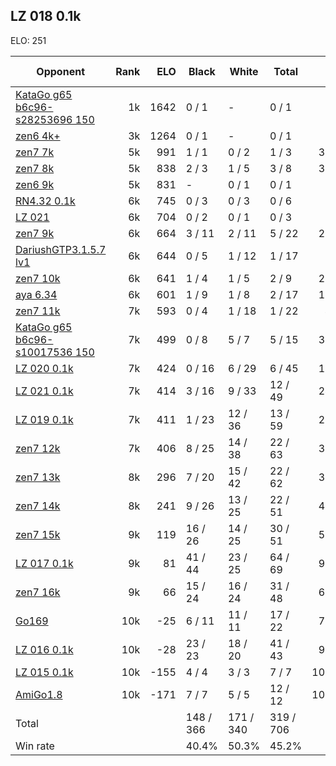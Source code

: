 ## LZ 018 0.1k ##

ELO: 251

Opponent | Rank | ELO | Black | White | Total | Win rate
---------|-----:|----:|-------|-------|-------|-------:
[KataGo g65 b6c96-s28253696 150](KataGo%20g65%20b6c96-s28253696%20150.md) | 1k | 1642 | 0 / 1 | - | 0 / 1 | 0.0%
[zen6 4k+](zen6%204k+.md) | 3k | 1264 | 0 / 1 | - | 0 / 1 | 0.0%
[zen7 7k](zen7%207k.md) | 5k | 991 | 1 / 1 | 0 / 2 | 1 / 3 | 33.3%
[zen7 8k](zen7%208k.md) | 5k | 838 | 2 / 3 | 1 / 5 | 3 / 8 | 37.5%
[zen6 9k](zen6%209k.md) | 5k | 831 | - | 0 / 1 | 0 / 1 | 0.0%
[RN4.32 0.1k](RN4.32%200.1k.md) | 6k | 745 | 0 / 3 | 0 / 3 | 0 / 6 | 0.0%
[LZ 021](LZ%20021.md) | 6k | 704 | 0 / 2 | 0 / 1 | 0 / 3 | 0.0%
[zen7 9k](zen7%209k.md) | 6k | 664 | 3 / 11 | 2 / 11 | 5 / 22 | 22.7%
[DariushGTP3.1.5.7 lv1](DariushGTP3.1.5.7%20lv1.md) | 6k | 644 | 0 / 5 | 1 / 12 | 1 / 17 | 5.9%
[zen7 10k](zen7%2010k.md) | 6k | 641 | 1 / 4 | 1 / 5 | 2 / 9 | 22.2%
[aya 6.34](aya%206.34.md) | 6k | 601 | 1 / 9 | 1 / 8 | 2 / 17 | 11.8%
[zen7 11k](zen7%2011k.md) | 7k | 593 | 0 / 4 | 1 / 18 | 1 / 22 | 4.5%
[KataGo g65 b6c96-s10017536 150](KataGo%20g65%20b6c96-s10017536%20150.md) | 7k | 499 | 0 / 8 | 5 / 7 | 5 / 15 | 33.3%
[LZ 020 0.1k](LZ%20020%200.1k.md) | 7k | 424 | 0 / 16 | 6 / 29 | 6 / 45 | 13.3%
[LZ 021 0.1k](LZ%20021%200.1k.md) | 7k | 414 | 3 / 16 | 9 / 33 | 12 / 49 | 24.5%
[LZ 019 0.1k](LZ%20019%200.1k.md) | 7k | 411 | 1 / 23 | 12 / 36 | 13 / 59 | 22.0%
[zen7 12k](zen7%2012k.md) | 7k | 406 | 8 / 25 | 14 / 38 | 22 / 63 | 34.9%
[zen7 13k](zen7%2013k.md) | 8k | 296 | 7 / 20 | 15 / 42 | 22 / 62 | 35.5%
[zen7 14k](zen7%2014k.md) | 8k | 241 | 9 / 26 | 13 / 25 | 22 / 51 | 43.1%
[zen7 15k](zen7%2015k.md) | 9k | 119 | 16 / 26 | 14 / 25 | 30 / 51 | 58.8%
[LZ 017 0.1k](LZ%20017%200.1k.md) | 9k | 81 | 41 / 44 | 23 / 25 | 64 / 69 | 92.8%
[zen7 16k](zen7%2016k.md) | 9k | 66 | 15 / 24 | 16 / 24 | 31 / 48 | 64.6%
[Go169](Go169.md) | 10k | -25 | 6 / 11 | 11 / 11 | 17 / 22 | 77.3%
[LZ 016 0.1k](LZ%20016%200.1k.md) | 10k | -28 | 23 / 23 | 18 / 20 | 41 / 43 | 95.3%
[LZ 015 0.1k](LZ%20015%200.1k.md) | 10k | -155 | 4 / 4 | 3 / 3 | 7 / 7 | 100.0%
[AmiGo1.8](AmiGo1.8.md) | 10k | -171 | 7 / 7 | 5 / 5 | 12 / 12 | 100.0%
Total | | | 148 / 366 | 171 / 340 | 319 / 706 | 
Win rate| | | 40.4% | 50.3% | 45.2% | 
